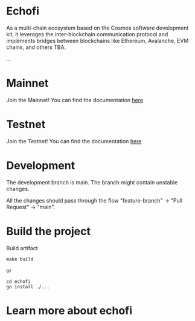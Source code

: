 # Echofi

As a multi-chain ecosystem based on the Cosmos software development kit, it leverages the inter-blockchain communication protocol and implements bridges between blockchains like Ethereum, Avalanche, EVM chains, and others TBA.


...

# Mainnet
Join the Mainnet! You can find the documentation [here](hihi)


# Testnet
Join the Testnet! You can find the documentation [here](hihi)

# Development

The development branch is main. The branch might contain unstable changes.

All the changes should pass through the flow "feature-branch" -> "Pull Request" -> "main".

# Build the project

Build artifact 
```
make build 
```
or 
```
cd echofi
go install ./...
```

# Learn more about echofi


